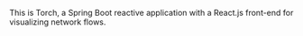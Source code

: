 This is Torch, a Spring Boot reactive application with a React.js front-end for visualizing network flows.